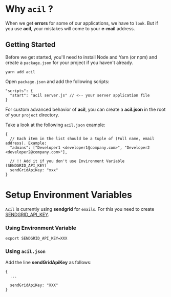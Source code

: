 # Why `acil` ?

When we get **errors** for some of our applications, we have to `look`. But if you use **acil**, your mistakes will come to your **e-mail** address.

## Getting Started

Before we get started, you'll need to install Node and Yarn (or npm) and create a `package.json` for your project if you haven't already.


    yarn add acil
    
Open `package.json` and add the following scripts:

```JS
"scripts": {
  "start": "acil server.js" // <-- your server application file
}
```

For custom advanced behavior of **acil**, you can create a **acil.json** in the root of your `project` directory.


Take a look at the following `acil.json` example:

```JS
{
  // Each item in the list should be a tuple of (Full name, email address). Example:
  "admins": ["Developer1 <developer1@company.com>", "Developer2 <developer2@company.com>"],
  
  // !! Add it if you don't use Environment Variable (SENDGRID_API_KEY)
  sendGridApiKey: "xxx"
}
```

# Setup Environment Variables

`Acil` is currently using **sendgrid** for `emails`. For this you need to create [SENDGRID_API_KEY](https://app.sendgrid.com/settings/api_keys).

### Using Environment Variable

    export SENDGRID_API_KEY=XXX

### Using `acil.json`

Add the line **sendGridApiKey** as follows:

  
```JS
{
  ...
  
  sendGridApiKey: "XXX"
}
```
